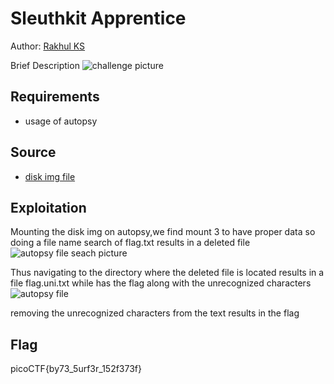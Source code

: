 # Sleuthkit Apprentice

Author: [Rakhul KS](https://github.com/dedsec636)

Brief Description
![challenge picture](/forensics/sleuthkit%20apprentice/static/challenge.png)

## Requirements

- usage of autopsy 

## Source

- [disk img file](/forensics/sleuthkit%20apprentice/assets/disk.flag.img)

## Exploitation
Mounting the disk img on autopsy,we find mount 3 to have proper data
so doing a file name search of flag.txt results in a deleted file
![autopsy file seach picture](/forensics/sleuthkit%20apprentice/static/autopsyfilesearch.png)

Thus navigating to the directory where the deleted file is located results in 
a file flag.uni.txt while has the flag along with the unrecognized characters
![autopsy file](/forensics/sleuthkit%20apprentice/static/autopsy.png)

removing the unrecognized characters from the text results in the flag



## Flag

picoCTF{by73_5urf3r_152f373f}
